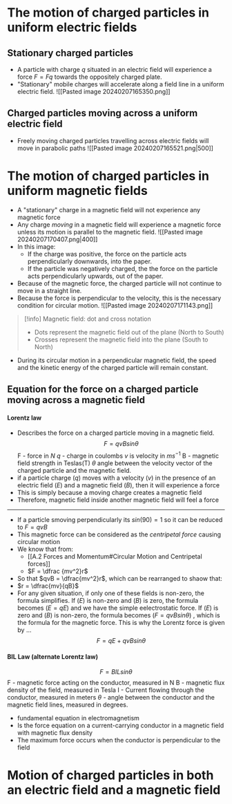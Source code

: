 # The motion of charged particles in uniform electric fields
## Stationary charged particles
- A particle with charge $q$ situated in an electric field will experience a force $F = Fq$ towards the oppositely charged plate. 
- "Stationary" mobile charges will accelerate along a field line in a uniform electric field. 
![[Pasted image 20240207165350.png]]
## Charged particles moving across a uniform electric field
- Freely moving charged particles travelling across electric fields will move in parabolic paths
![[Pasted image 20240207165521.png|500]]
# The motion of charged particles in uniform magnetic fields
- A "stationary" charge in a magnetic field will not experience any magnetic force
- Any charge *moving* in a magnetic field will experience a magnetic force unless its motion is parallel to the magnetic field. 
![[Pasted image 20240207170407.png|400]]
- In this image:
	- If the charge was positive, the  force on the particle acts perpendicularly downwards, into the paper. 
	- If the particle was negatively charged, the the force on the particle acts perpendicularly upwards, out of the paper.
- Because of the magnetic force, the charged particle will not continue to move in a straight line. 
- Because the force is perpendicular to the velocity, this is the necessary condition for circular motion. 
![[Pasted image 20240207171143.png]]
>[!info] Magnetic field: dot and cross notation
>- Dots represent the magnetic field out of the plane (North to South)
>- Crosses represent the magnetic field into the plane (South to North)

- During its circular motion in a perpendicular magnetic field, the speed and the kinetic energy of the charged particle will remain constant.
## Equation for the force on a charged particle moving across a magnetic field
#### Lorentz law
- Describes the force on a charged particle moving in a magnetic field. 
$$F = qvBsin\theta$$
F - force in $N$
$q$ - charge in coulombs
$v$ is velocity in $ms^{-1}$
B - magnetic field strength in Teslas(T)
$\theta$ angle between the velocity vector of the charged particle and the magnetic field.
- if a particle charge ($q$) moves with a velocity ($v$) in the presence of an electric field ($E$) and a magnetic field ($B$), then it will experience a force 
- This is simply because a moving charge creates a magnetic field
- Therefore, magnetic field inside another magnetic field will feel a force
---
- If a particle smoving perpendicularly its $sin(90) = 1$ so it can be reduced to $F = qvB$
- This magnetic force can be considered as the *centripetal force* causing circular motion
- We know that from:
	- [[A.2 Forces and Momentum#Circular Motion and Centripetal forces]]
	- $F = \dfrac {mv^2}r$
- So that $qvB = \dfrac{mv^2}r$, which can be rearranged to shaow that:
- $r = \dfrac{mv}{qB}$
- For any given situation, if only one of these fields is non-zero, the formula simplifies. If ($E$) is non-zero and ($B$) is zero, the formula becomes ($E = qE$) and we have the simple eelectrostatic force. If ($E$) is zero and ($B$) is non-zero, the formula becomes ($F = qvBsin\theta$) , which is the formula for the magnetic force. This is why the Lorentz force is given by ... 
$$F = qE + qvBsin\theta$$
#### BIL Law (alternate Lorentz law)
$$F = BILsin\theta$$
F - magnetic force acting on the conductor, measured in N
B - magnetic flux density of the field, measured in Tesla
I - Current flowing through the conductor, measured in meters
$\theta$ - angle between the conductor and the magnetic field lines, measured in degrees. 
- fundamental equation in electromagnetism 
- Is the force equation on a current-carrying conductor in a magnetic field with magnetic flux density
- The maximum force occurs when the conductor is perpendicular to the field
# Motion of charged particles in both an electric field and a magnetic field
